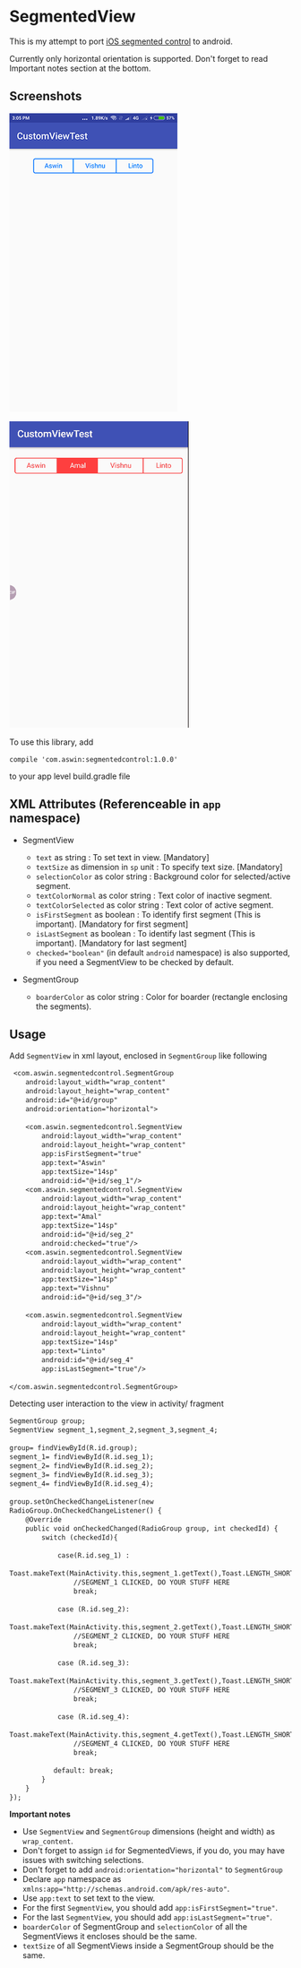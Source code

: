 # SegmentedView

This is my attempt to port [iOS segmented control](https://developer.apple.com/ios/human-interface-guidelines/controls/segmented-controls/) to android.

Currently only horizontal orientation is supported. Don't forget to read Important notes section at the bottom.

## Screenshots 

![](https://raw.githubusercontent.com/AswinpAshok/SegmentedView/master/ScreenShot/Screenshot.png)

![](https://raw.githubusercontent.com/AswinpAshok/SegmentedView/master/ScreenShot/20180126_142536.gif)

To use this library, add

    compile 'com.aswin:segmentedcontrol:1.0.0'
    
 to your app level build.gradle file
 
 ## XML Attributes (Referenceable in `app` namespace)
 * SegmentView
    * `text` as string : To set text in view. [Mandatory]
    * `textSize` as dimension in `sp` unit : To specify text size. [Mandatory]
    * `selectionColor` as color string : Background color for selected/active segment.
    * `textColorNormal` as color string : Text color of inactive segment.
    * `textColorSelected` as color string : Text color of active segment.
    * `isFirstSegment` as boolean : To identify first segment (This is important). [Mandatory for first segment]
    * `isLastSegment` as boolean : To identify last segment (This is important). [Mandatory for last segment]
    * `checked="boolean"` (in default `android` namespace) is also supported, if you need a SegmentView to be checked by default.
   
 * SegmentGroup
    * `boarderColor`  as color string : Color for boarder (rectangle enclosing the segments).
 
 ## Usage
 
 Add `SegmentView` in xml layout, enclosed in `SegmentGroup` like following
 
     <com.aswin.segmentedcontrol.SegmentGroup
        android:layout_width="wrap_content"
        android:layout_height="wrap_content"
        android:id="@+id/group"
        android:orientation="horizontal">

        <com.aswin.segmentedcontrol.SegmentView
            android:layout_width="wrap_content"
            android:layout_height="wrap_content"
            app:isFirstSegment="true"
            app:text="Aswin"
            app:textSize="14sp"
            android:id="@+id/seg_1"/>
        <com.aswin.segmentedcontrol.SegmentView
            android:layout_width="wrap_content"
            android:layout_height="wrap_content"
            app:text="Amal"
            app:textSize="14sp"
            android:id="@+id/seg_2"
            android:checked="true"/>
        <com.aswin.segmentedcontrol.SegmentView
            android:layout_width="wrap_content"
            android:layout_height="wrap_content"
            app:textSize="14sp"
            app:text="Vishnu"
            android:id="@+id/seg_3"/>

        <com.aswin.segmentedcontrol.SegmentView
            android:layout_width="wrap_content"
            android:layout_height="wrap_content"
            app:textSize="14sp"
            app:text="Linto"
            android:id="@+id/seg_4"
            app:isLastSegment="true"/>

    </com.aswin.segmentedcontrol.SegmentGroup>
    
 Detecting user interaction to the view in activity/ fragment
 
    SegmentGroup group;
    SegmentView segment_1,segment_2,segment_3,segment_4;
       
    group= findViewById(R.id.group);
    segment_1= findViewById(R.id.seg_1);
    segment_2= findViewById(R.id.seg_2);
    segment_3= findViewById(R.id.seg_3);
    segment_4= findViewById(R.id.seg_4);
    
    group.setOnCheckedChangeListener(new RadioGroup.OnCheckedChangeListener() {
        @Override
        public void onCheckedChanged(RadioGroup group, int checkedId) {
            switch (checkedId){
            
                case(R.id.seg_1) :
                    Toast.makeText(MainActivity.this,segment_1.getText(),Toast.LENGTH_SHORT).show();
                    //SEGMENT_1 CLICKED, DO YOUR STUFF HERE
                    break;
                   
                case (R.id.seg_2):
                    Toast.makeText(MainActivity.this,segment_2.getText(),Toast.LENGTH_SHORT).show();
                    //SEGMENT_2 CLICKED, DO YOUR STUFF HERE
                    break;
                
                case (R.id.seg_3):
                    Toast.makeText(MainActivity.this,segment_3.getText(),Toast.LENGTH_SHORT).show();
                    //SEGMENT_3 CLICKED, DO YOUR STUFF HERE
                    break;
                
                case (R.id.seg_4): 
                    Toast.makeText(MainActivity.this,segment_4.getText(),Toast.LENGTH_SHORT).show();
                    //SEGMENT_4 CLICKED, DO YOUR STUFF HERE
                    break;
                   
               default: break;
            }
        }
    });
    
**Important notes**
* Use `SegmentView` and `SegmentGroup` dimensions (height and width) as `wrap_content`.
* Don't forget to assign `id` for SegmentedViews, if you do, you may have issues with switching selections.
* Don't forget to add `android:orientation="horizontal"` to `SegmentGroup`
* Declare `app` namespace as `xmlns:app="http://schemas.android.com/apk/res-auto"`.
* Use `app:text` to set text to the view.
* For the first `SegmentView`, you should add `app:isFirstSegment="true"`.
* For the last `SegmentView`, you should add `app:isLastSegment="true"`.
* `boarderColor` of SegmentGroup and `selectionColor` of all the SegmentViews it encloses should be the same.
* `textSize` of all SegmentViews inside a SegmentGroup should be the same.



